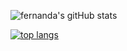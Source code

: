 ![fernanda's gitHub stats](https://github-readme-stats.vercel.app/api?username=fermariano&show_icons=true&theme=tokyonight)                      

[![top langs](https://github-readme-stats.vercel.app/api/top-langs/?username=fermariano&theme=tokyonight)](https://github.com/anuraghazra/github-readme-stats)





